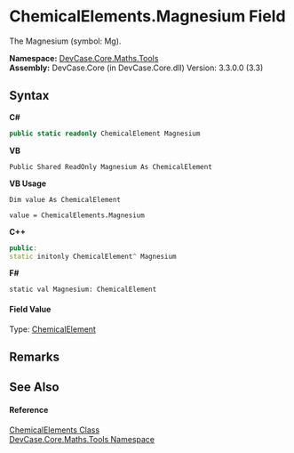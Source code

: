 # ChemicalElements.Magnesium Field
 

The Magnesium (symbol: Mg).

**Namespace:**&nbsp;<a href="N_DevCase_Core_Maths_Tools">DevCase.Core.Maths.Tools</a><br />**Assembly:**&nbsp;DevCase.Core (in DevCase.Core.dll) Version: 3.3.0.0 (3.3)

## Syntax

**C#**<br />
``` C#
public static readonly ChemicalElement Magnesium
```

**VB**<br />
``` VB
Public Shared ReadOnly Magnesium As ChemicalElement
```

**VB Usage**<br />
``` VB Usage
Dim value As ChemicalElement

value = ChemicalElements.Magnesium

```

**C++**<br />
``` C++
public:
static initonly ChemicalElement^ Magnesium
```

**F#**<br />
``` F#
static val Magnesium: ChemicalElement
```


#### Field Value
Type: <a href="T_DevCase_Core_Maths_ChemicalElement">ChemicalElement</a>

## Remarks


## See Also


#### Reference
<a href="T_DevCase_Core_Maths_Tools_ChemicalElements">ChemicalElements Class</a><br /><a href="N_DevCase_Core_Maths_Tools">DevCase.Core.Maths.Tools Namespace</a><br />